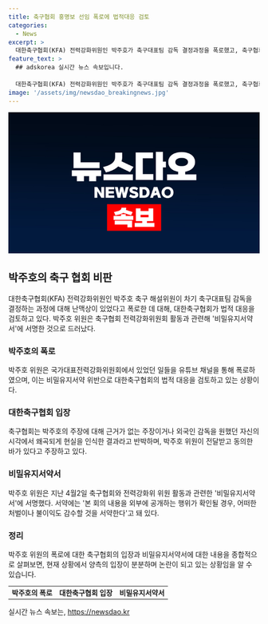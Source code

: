 ```yaml
---
title: 축구협회 홍명보 선임 폭로에 법적대응 검토
categories:
  - News
excerpt: >
  대한축구협회(KFA) 전력강화위원인 박주호가 축구대표팀 감독 결정과정을 폭로했고, 축구협회가 법적대응을 검토 중이라고 전했다. 박주호는 비밀유지서약 위반 혐의로 논란이 되었으며, 전력강화위를 비판하는 영상을 유튜브에 올렸다. 축구협회는 이를 의심하고 반박했으며, 박주호는 전력강화위 활동과 감독 선임과정을 왜곡했다고 주장하고 있다. 유감과 우려를 표명하며 심각한 상황을 언급했다.
feature_text: >
  ## adskorea 실시간 뉴스 속보입니다.

  대한축구협회(KFA) 전력강화위원인 박주호가 축구대표팀 감독 결정과정을 폭로했고, 축구협회가 법적대응을 검토 중이라고 전했다. 박주호는 비밀유지서약 위반 혐의로 논란이 되었으며, 전력강화위를 비판하는 영상을 유튜브에 올렸다. 축구협회는 이를 의심하고 반박했으며, 박주호는 전력강화위 활동과 감독 선임과정을 왜곡했다고 주장하고 있다. 유감과 우려를 표명하며 심각한 상황을 언급했다.
image: '/assets/img/newsdao_breakingnews.jpg'
---
```


<p><img src="/assets/img/newsdao_breakingnews.jpg" alt="adskorea 속보" /></p>

<h2 data-ke-size="size26">박주호의 축구 협회 비판</h2>

<p data-ke-size="size16">대한축구협회(KFA) 전력강화위원인 박주호 축구 해설위원이 차기 축구대표팀 감독을 결정하는 과정에 대해 난맥상이 있었다고 폭로한 데 대해, 대한축구협회가 법적 대응을 검토하고 있다. 박주호 위원은 축구협회 전력강화위원회 활동과 관련해 '비밀유지서약서'에 서명한 것으로 드러났다.</p>

<h3>박주호의 폭로</h3>

<p data-ke-size="size16">박주호 위원은 국가대표전력강화위원회에서 있었던 일들을 유튜브 채널을 통해 폭로하였으며, 이는 비밀유지서약 위반으로 대한축구협회의 법적 대응을 검토하고 있는 상황이다.</p>

<h3>대한축구협회 입장</h3>

<p data-ke-size="size16">축구협회는 박주호의 주장에 대해 근거가 없는 주장이거나 외국인 감독을 원했던 자신의 시각에서 왜곡되게 현실을 인식한 결과라고 반박하며, 박주호 위원이 전달받고 동의한 바가 있다고 주장하고 있다.</p>

<h3>비밀유지서약서</h3>

<p data-ke-size="size16">박주호 위원은 지난 4월2일 축구협회와 전력강화위 위원 활동과 관련한 '비밀유지서약서'에 서명했다. 서약에는 '본 회의 내용을 외부에 공개하는 행위가 확인될 경우, 어떠한 처벌이나 불이익도 감수할 것을 서약한다'고 돼 있다.</p>

<h3>정리</h3>

<p data-ke-size="size16">박주호 위원의 폭로에 대한 축구협회의 입장과 비밀유지서약서에 대한 내용을 종합적으로 살펴보면, 현재 상황에서 양측의 입장이 분분하며 논란이 되고 있는 상황임을 알 수 있습니다.</p>

<table>
    <tbody>
        <tr>
            <td style="text-align: center; height: 17px;"><b>박주호의 폭로</b></td>
            <td style="text-align: center; height: 17px;"><b>대한축구협회 입장</b></td>
            <td style="text-align: center; height: 17px;"><b>비밀유지서약서</b></td>
        </tr>
    </tbody>
</table>
실시간 뉴스 속보는, <a href="https://newsdao.kr" rel="dofollow">https://newsdao.kr</a>


